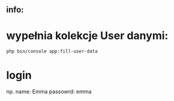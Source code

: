 ## info:

# wypełnia kolekcje User danymi:
    php bin/console app:fill-user-data

# login 
  np.
  name: Emma
  passowrd: emma
